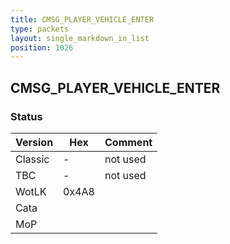 ```yaml
---
title: CMSG_PLAYER_VEHICLE_ENTER
type: packets
layout: single_markdown_in_list
position: 1026
---
```


## CMSG_PLAYER_VEHICLE_ENTER

### Status

Version    | Hex        | Comment
---------- | ---------- | ----------
Classic    | -          | not used
TBC        | -          | not used
WotLK      | 0x4A8      |
Cata       |            |
MoP        |            |